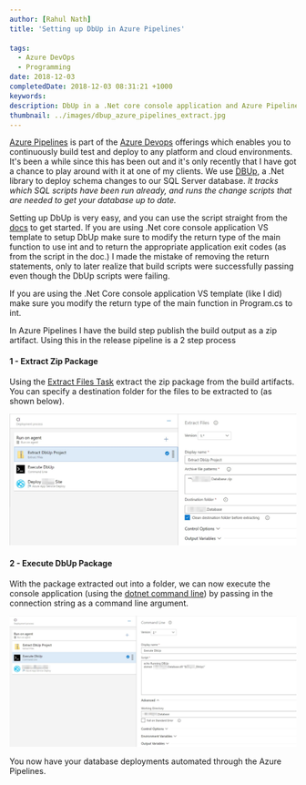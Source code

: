 ```yaml
---
author: [Rahul Nath]
title: 'Setting up DbUp in Azure Pipelines'
  
tags:
  - Azure DevOps
  - Programming
date: 2018-12-03
completedDate: 2018-12-03 08:31:21 +1000
keywords:
description: DbUp in a .Net core console application and Azure Pipelines.
thumbnail: ../images/dbup_azure_pipelines_extract.jpg
---
```


[Azure Pipelines](https://azure.microsoft.com/en-au/services/devops/pipelines/) is part of the [Azure Devops](https://azure.microsoft.com/en-au/services/devops/) offerings which enables you to continuously build test and deploy to any platform and cloud environments. It's been a while since this has been out and it's only recently that I have got a chance to play around with it at one of my clients. We use [DBUp](https://dbup.readthedocs.io/en/latest/), a .Net library to deploy schema changes to our SQL Server database. _It tracks which SQL scripts have been run already, and runs the change scripts that are needed to get your database up to date._

Setting up DbUp is very easy, and you can use the script straight from the [docs](https://dbup.readthedocs.io/en/latest/) to get started. If you are using .Net core console application VS template to setup DbUp make sure to modify the return type of the main function to use int and to return the appropriate application exit codes (as from the script in the doc.) I made the mistake of removing the return statements, only to later realize that build scripts were successfully passing even though the DbUp scripts were failing.

<div class="alert alert-warning">
If you are using the .Net Core console application VS template (like I did) make sure you modify the return type of the main function in Program.cs to int. 
</div>

In Azure Pipelines I have the build step publish the build output as a zip artifact. Using this in the release pipeline is a 2 step process

#### **1 - Extract Zip Package**

Using the [Extract Files Task](https://docs.microsoft.com/en-us/azure/devops/pipelines/tasks/utility/extract-files?view=vsts) extract the zip package from the build artifacts. You can specify a destination folder for the files to be extracted to (as shown below).

<img src="../images/dbup_azure_pipelines_extract.jpg" class ="center" alt="Extract package">

#### **2 - Execute DbUp Package**

With the package extracted out into a folder, we can now execute the console application (using the [dotnet command line](https://docs.microsoft.com/en-us/dotnet/core/tools/dotnet-run?tabs=netcore21#description)) by passing in the connection string as a command line argument.

<img src="../images/dbup_azure_pipelines_execute.jpg" class ="center" alt="Execute package">

You now have your database deployments automated through the Azure Pipelines.
